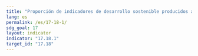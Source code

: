 ```yaml
---
title: "Proporción de indicadores de desarrollo sostenible producidos a nivel nacional, con pleno desglose cuando sea pertinente a la meta, de conformidad con los Principios Fundamentales de las Estadísticas Oficiales"
lang: es
permalink: /es/17-18-1/
sdg_goal: 17
layout: indicator
indicator: "17.18.1"
target_id: "17.18"
---
```


